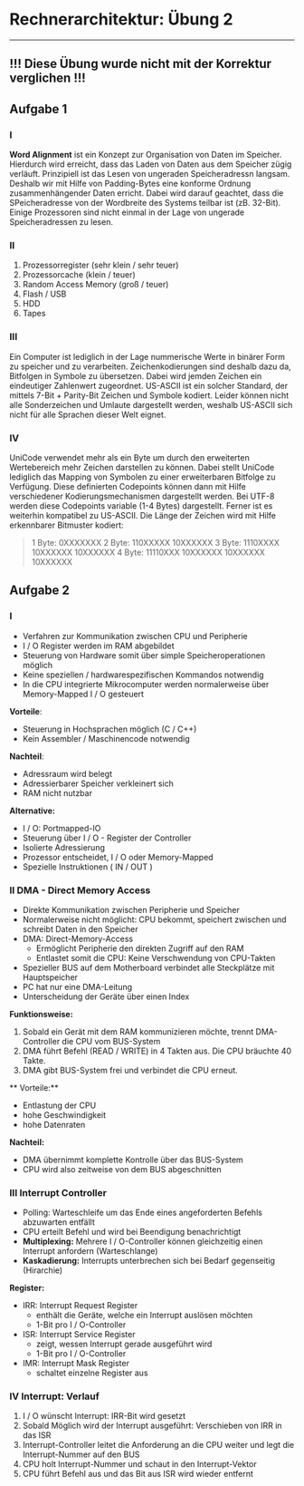 # Rechnerarchitektur: Übung 2
-----------------------------
**!!! Diese Übung wurde nicht mit der Korrektur verglichen !!!**
-----------------------------
## Aufgabe 1

### I

**Word Alignment** ist ein Konzept zur Organisation von Daten im Speicher. Hierdurch wird erreicht, dass das Laden von Daten aus dem Speicher zügig verläuft. Prinzipiell ist das Lesen von ungeraden Speicheradressn langsam. Deshalb wir mit Hilfe von Padding-Bytes eine konforme Ordnung zusammenhängender Daten erricht. Dabei wird darauf geachtet, dass die SPeicheradresse von der Wordbreite des Systems teilbar ist (zB. 32-Bit). Einige Prozessoren sind nicht einmal in der Lage von ungerade Speicheradressen zu lesen.

### II

1. Prozessorregister (sehr klein / sehr teuer)
2. Prozessorcache (klein / teuer)
3. Random Access Memory (groß / teuer)
4. Flash / USB
5. HDD
6. Tapes

### III

Ein Computer ist lediglich in der Lage nummerische Werte in binärer Form zu speicher und zu verarbeiten. Zeichenkodierungen sind deshalb dazu da, Bitfolgen in Symbole zu übersetzen. Dabei wird jemden Zeichen ein eindeutiger Zahlenwert zugeordnet. US-ASCII ist ein solcher Standard, der mittels 7-Bit + Parity-Bit Zeichen und Symbole kodiert. Leider können nicht alle Sonderzeichen und Umlaute dargestellt werden, weshalb US-ASCII sich nicht für alle Sprachen dieser Welt eignet.

### IV

UniCode verwendet mehr als ein Byte um durch den erweiterten Wertebereich mehr Zeichen darstellen zu können. Dabei stellt UniCode lediglich das Mapping von Symbolen zu einer erweiterbaren Bitfolge zu Verfügung. Diese definierten Codepoints können dann mit Hilfe verschiedener Kodierungsmechanismen dargestellt werden. Bei UTF-8 werden diese Codepoints variable (1-4 Bytes) dargestellt. Ferner ist es weiterhin kompatibel zu US-ASCII. Die Länge der Zeichen wird mit Hilfe erkennbarer Bitmuster kodiert:

> 1 Byte: 0XXXXXXX
> 2 Byte: 110XXXXX 10XXXXXX
> 3 Byte: 1110XXXX 10XXXXXX 10XXXXXX
> 4 Byte: 11110XXX 10XXXXXX 10XXXXXX 10XXXXXX

## Aufgabe 2

### I

* Verfahren zur Kommunikation zwischen CPU und Peripherie
* I / O Register werden im RAM abgebildet
* Steuerung von Hardware somit über simple Speicheroperationen möglich
* Keine speziellen / hardwarespezifischen Kommandos notwendig
* In die CPU integrierte Mikrocomputer werden normalerweise über Memory-Mapped I / O gesteuert

**Vorteile**:

* Steuerung in Hochsprachen möglich (C / C++)
* Kein Assembler / Maschinencode notwendig

**Nachteil**:

* Adressraum wird belegt
* Adressierbarer Speicher verkleinert sich
* RAM nicht nutzbar



**Alternative:**

* I / O: Portmapped-IO
* Steuerung über I / O - Register der Controller
* Isolierte Adressierung
* Prozessor entscheidet, I / O oder Memory-Mapped
* Spezielle Instruktionen ( IN / OUT )

### II DMA - Direct Memory Access

* Direkte Kommunikation zwischen Peripherie und Speicher
* Normalerweise nicht möglicht: CPU bekommt, speichert zwischen und schreibt Daten in den Speicher
* DMA: Direct-Memory-Access
  * Ermöglicht Peripherie den direkten Zugriff auf den RAM
  * Entlastet somit die CPU: Keine Verschwendung von CPU-Takten
* Spezieller BUS auf dem Motherboard verbindet alle Steckplätze mit Hauptspeicher
* PC hat nur eine DMA-Leitung
* Unterscheidung der Geräte über einen Index

**Funktionsweise:**

1. Sobald ein Gerät mit dem RAM kommunizieren möchte, trennt DMA-Controller die CPU vom BUS-System
2. DMA führt Befehl (READ / WRITE) in 4 Takten aus. Die CPU bräuchte 40 Takte.
3. DMA gibt BUS-System frei und verbindet die CPU erneut.

** Vorteile:**

* Entlastung der CPU
* hohe Geschwindigkeit
* hohe Datenraten

**Nachteil:**

* DMA übernimmt komplette Kontrolle über das BUS-System
* CPU wird also zeitweise von dem BUS abgeschnitten

### III Interrupt Controller

* Polling: Warteschleife um das Ende eines angeforderten Befehls abzuwarten entfällt
* CPU erteilt Befehl und wird bei Beendigung benachrichtigt
* **Multiplexing:** Mehrere I / O-Controller können gleichzeitig einen Interrupt anfordern (Warteschlange)
* **Kaskadierung:** Interrupts unterbrechen sich bei Bedarf gegenseitig (Hirarchie)

**Register:**

* IRR: Interrupt Request Register
  * enthält die Geräte, welche ein Interrupt auslösen möchten
  * 1-Bit pro I / O-Controller
* ISR: Interrupt Service Register
  * zeigt, wessen Interrupt gerade ausgeführt wird
  * 1-Bit pro I / O-Controller
* IMR: Interrupt Mask Register
  * schaltet einzelne Register aus

### IV Interrupt: Verlauf

1. I / O wünscht Interrupt: IRR-Bit wird gesetzt
2. Sobald Möglich wird der Interrupt ausgeführt: Verschieben von IRR in das ISR
3. Interrupt-Controller leitet die Anforderung an die CPU weiter und legt die Interrupt-Nummer auf den BUS
4. CPU holt Interrupt-Nummer und schaut in den Interrupt-Vektor
5. CPU führt Befehl aus und das Bit aus ISR wird wieder entfernt












